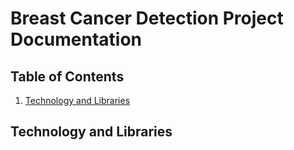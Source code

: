 # Breast Cancer Detection Project Documentation

## Table of Contents
1. [Technology and Libraries](#technology-and-libraries)

## Technology and Libraries

